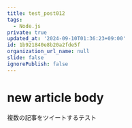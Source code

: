 ```yaml
---
title: test_post012
tags:
  - Node.js
private: true
updated_at: '2024-09-10T01:36:23+09:00'
id: 1b921840e8b20a2fde5f
organization_url_name: null
slide: false
ignorePublish: false
---
```

# new article body
複数の記事をツイートするテスト
